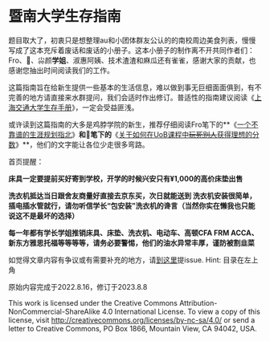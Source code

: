 # 暨南大学生存指南

题目取大了，初衷只是想整理au和小团体群友公认的的南校周边美食列表，慢慢写成了这本充斥着废话和废话的小册子。这本小册子的制作离不开共同作者们：Fro、🐉、尛颜**学姐**、淑惠阿姨、技术渣渣和麻瓜还有雀雀，感谢大家的贡献，也感谢您抽出时间阅读我们的工作。

这篇指南旨在给新生提供一些基本的生活信息，难以做到事无巨细面面俱到，有不完善的地方请直接来水群提问，我们会适时作出修订。普适性的指南建议阅读《[上海交通大学生存手册](https://survivesjtu.gitbook.io/survivesjtumanual/)》，一定会受益匪浅。

或许读到这篇指南的大多是鸡脖学院的新生，推荐仔细阅读Fro笔下的**《[一个不靠谱的生涯规划指北](http://jnu.shuhui.li/career.html)》**和🐉笔下的**《[关于如何在UoB课程中~~玩死别人~~获得理想的分数](http://jnu.shuhui.li/UoB1.html)》**，他们的文字能让各位少走很多弯路。

首页提醒：

**床具一定要提前买好寄到学校，开学的时候兴安只有¥1,000的高价床垫出售**

**洗衣机抵达当日跟舍友商量好直接去京东买，次日就能送到 洗衣机安装很简单，插电插水管就行，请勿听信学长“包安装”洗衣机的谗言（当然你实在懒我也只能说这不是最坏的选择）**

**每一年都有学长学姐推销床具、床垫、洗衣机、电动车、高顿CFA FRM ACCA、新东方雅思托福等等等等，请务必要警惕，他们的油水异常丰厚，谨防被割韭菜**

如觉得文章内容有争议或有需要补充的地方，请[到这里](https://github.com/deviantplayer/jnu-survival-manual/issues)提issue. 
Hint: 目录在左上角

原始内容完成于2022.8.16，修订于2023.8.8

This work is licensed under the Creative Commons Attribution-NonCommercial-ShareAlike 4.0 International License. To view a copy of this license, visit http://creativecommons.org/licenses/by-nc-sa/4.0/ or send a letter to Creative Commons, PO Box 1866, Mountain View, CA 94042, USA.
